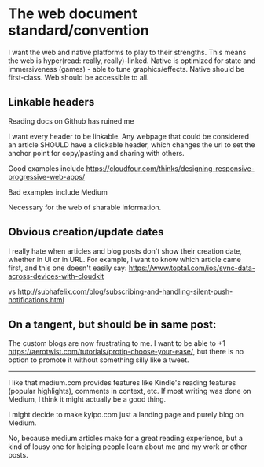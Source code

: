 # The web document standard/convention

I want the web and native platforms to play to their strengths. This means the web is hyper(read: really, really)-linked. Native is optimized for state and immersiveness (games) - able to tune graphics/effects. Native should be first-class. Web should be accessible to all.

## Linkable headers
Reading docs on Github has ruined me

I want every header to be linkable. Any webpage that could be considered an article SHOULD have a clickable header, which changes the url to set the anchor point for copy/pasting and sharing with others. 

Good examples include https://cloudfour.com/thinks/designing-responsive-progressive-web-apps/

Bad examples include Medium

Necessary for the web of sharable information.

## Obvious creation/update dates
I really hate when articles and blog posts don't show their creation date, whether in UI or in URL. For example, I want to know which article came first, and this one doesn't easily say: https://www.toptal.com/ios/sync-data-across-devices-with-cloudkit

vs http://subhafelix.com/blog/subscribing-and-handling-silent-push-notifications.html

## On a tangent, but should be in same post:
The custom blogs are now frustrating to me. I want to be able to +1 https://aerotwist.com/tutorials/protip-choose-your-ease/, but there is no option to promote it without something silly like a tweet.



----------------
I like that medium.com provides features like Kindle's reading features (popular highlights), comments in context, etc. If most writing was done on Medium, I think it might actually be a good thing.

I might decide to make kylpo.com just a landing page and purely blog on Medium.

No, because medium articles make for a great reading experience, but a kind of lousy one for helping people learn about me and my work or other posts.

